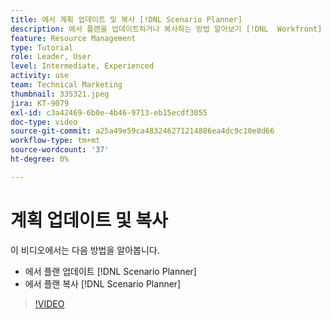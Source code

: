```yaml
---
title: 에서 계획 업데이트 및 복사 [!DNL Scenario Planner]
description: 에서 플랜을 업데이트하거나 복사하는 방법 알아보기 [!DNL  Workfront] [!DNL Scenario Planner].
feature: Resource Management
type: Tutorial
role: Leader, User
level: Intermediate, Experienced
activity: use
team: Technical Marketing
thumbnail: 335321.jpeg
jira: KT-9079
exl-id: c3a42469-6b0e-4b46-9713-eb15ecdf3055
doc-type: video
source-git-commit: a25a49e59ca483246271214886ea4dc9c10e8d66
workflow-type: tm+mt
source-wordcount: '37'
ht-degree: 0%

---
```


# 계획 업데이트 및 복사

이 비디오에서는 다음 방법을 알아봅니다.

* 에서 플랜 업데이트 [!DNL Scenario Planner]
* 에서 플랜 복사 [!DNL Scenario Planner]

>[!VIDEO](https://video.tv.adobe.com/v/335321/?quality=12&learn=on)
